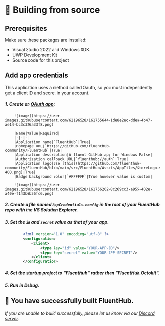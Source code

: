 <script>
    import { InfoBar } from "fluent-svelte";
	import { links } from "$data/links";
</script>
# 🔨 Building from source

## Prerequisites

Make sure these packages are installed:

- Visual Studio 2022 and Windows SDK.
- UWP Development Kit
- Source code for this project

## Add app credentials

This application uses a method called Oauth, so you must independently get a client ID and secret in your account.

<InfoBar
    severity="caution"
    title="Warning"
    message="Since this method is cumbersome for an open source app, we plan to remove this process in the future by exposing our own API, which is currently private."
/>

##### 1.  Create an [OAuth app](https://github.com/settings/developers/new):

		![image](https://user-images.githubusercontent.com/62196528/161755644-1de8e2ec-ddea-4b47-ae14-bc3c326a33f8.png)

		|Name|Value|Required|
		|-|-|-|
		|Application name|`FluentHub`|True|
		|Homepage URL|`https://github.com/fluenthub-community/FluentHub`|True|
		|Application description|A fluent GitHub app for Windows|False|
		|Authorization callback URL|`fluenthub://auth`|True|
		|Application logo|Use [this](https://github.com/fluenthub-community/FluentHub/blob/main/src/FluentHub/Assets/AppTiles/StoreLogo.scale-400.png)|True|
		|Badge background color|`#FFFFFF`|True however value is custom|

		![image](https://user-images.githubusercontent.com/62196528/161756202-8c269cc3-a955-402e-a40e-f143b6b36fc6.png)

##### 2.  Create a file named `AppCredentials.config` in the root of your FluentHub repo with the VS Solution Explorer.

##### 3.  Set the `id` and `secret` value as that of your app.

```xml
		<?xml version="1.0" encoding="utf-8" ?>
		<configuration>
		    <client>
		        <type key="id" value="YOUR-APP-ID"/>
		        <type key="secret" value="YOUR-APP-SECRET"/>
		    </client>
		</configuration>
```

##### 4. Set the startup project to "FluentHub" rather than "FluentHub.Octokit".

##### 5. Run in Debug.

## 🎉 You have successfully built FluentHub.

###### If you are unable to build successfully, please let us know via our [Discord server](https://discord.com/{links.discord.server}).
